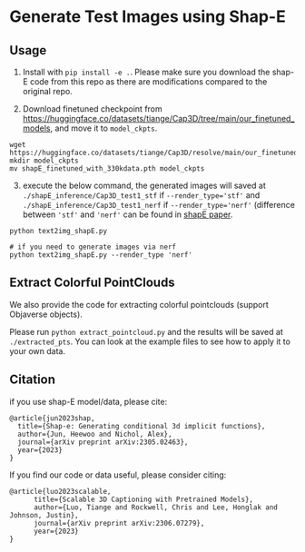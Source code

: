 # Generate Test Images using Shap-E

## Usage
1. Install with `pip install -e .`. Please make sure you download the shap-E code from this repo as there are modifications compared to the original repo.

2. Download finetuned checkpoint from https://huggingface.co/datasets/tiange/Cap3D/tree/main/our_finetuned_models, and move it to `model_ckpts`.
```
wget https://huggingface.co/datasets/tiange/Cap3D/resolve/main/our_finetuned_models/shapE_finetuned_with_330kdata.pth
mkdir model_ckpts
mv shapE_finetuned_with_330kdata.pth model_ckpts
```

3. execute the below command, the generated images will saved at `./shapE_inference/Cap3D_test1_stf` if `--render_type='stf'` and `./shapE_inference/Cap3D_test1_nerf` if `--render_type='nerf'` (difference between `'stf'` and `'nerf'` can be found in [shapE paper](https://arxiv.org/pdf/2305.02463.pdf).
```
python text2img_shapE.py 

# if you need to generate images via nerf
python text2img_shapE.py --render_type 'nerf'
```

## Extract Colorful PointClouds
We also provide the code for extracting colorful pointclouds (support Objaverse objects). 

Please run `python extract_pointcloud.py` and the results will be saved at `./extracted_pts`. You can look at the example files to see how to apply it to your own data.

## Citation

if you use shap-E model/data, please cite:
```
@article{jun2023shap,
  title={Shap-e: Generating conditional 3d implicit functions},
  author={Jun, Heewoo and Nichol, Alex},
  journal={arXiv preprint arXiv:2305.02463},
  year={2023}
}
```

If you find our code or data useful, please consider citing:
```
@article{luo2023scalable,
      title={Scalable 3D Captioning with Pretrained Models},
      author={Luo, Tiange and Rockwell, Chris and Lee, Honglak and Johnson, Justin},
      journal={arXiv preprint arXiv:2306.07279},
      year={2023}
}
```
